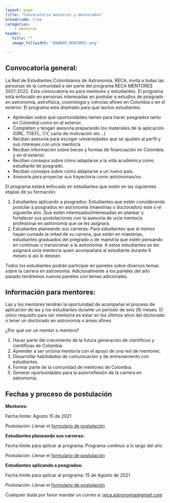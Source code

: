 ```yaml
---
layout: page
title: "Convocatoria mentores y mentorados"
breadcrumb: true
categories:
    - mentores
header:
   title: ""
   image_fullwidth: "BANNER_MENTORES.png"

---
```


## Convocatoria general:

La Red de Estudiantes Colombianos de Astronomía, RECA, invita a todas las personas de la comunidad a ser parte del programa RECA MENTORES 2021-2022. Esta convocatoria es para mentores y estudiantes. El programa está enfocado en personas interesadas en postular a estudios de posgrado en astronomía, astrofísica, cosmología y ciencias afines en Colombia o en el exterior. El programa está diseñado para que las/los estudiantes:

   * Aprendan sobre qué oportunidades tienen para hacer posgrados tanto en Colombia como en el exterior.
   * Completen y tengan asesoría preparando los materiales de la aplicación (GRE, TOEFL, CV, carta de motivación etc…)
   * Reciban asesoría para escoger universidades que se ajusten al perfil y sus intereses con un/a mentor/a
   * Reciban información sobre becas y formas de financiación en Colombia y en el exterior.
   * Reciban consejos sobre cómo adaptarse a la vida académica como estudiante de posgrado.
   * Reciban consejos sobre cómo adaptarse a un nuevo país.
   * Asesoría para proyectar sus trayectoria como astrónomas/os.

El programa estará enfocado en estudiantes que estén en las siguientes etapas de su formación:
   1. Estudiantes aplicando a posgrados: Estudiantes que estén considerando postular a posgrados en astronomía (maestrías o doctorados) este o el siguiente año. Que estén interesados/interesadas en planear y fortalecer sus postulaciones con la asesoría de un/a mentor/a profesional en astronomía que se les asignará. 
   2. Estudiantes planeando sus carreras: Para estudiantes que al menos hayan cursado la mitad de su carrera, que estén en maestrías, estudiantes graduados del pregrado o de maestría que estén pensando en continuar o transicionar a la astronomía. A estos estudiantes se les asignará un/a mentor/a quien acompañará al estudiante durante 6 meses si así lo desean.

Todos los estudiantes podrán participar en paneles sobre diversos temas sobre la carrera en astronomía. Adicionalmente a los paneles del año pasado tendremos nuevos paneles con temas adicionales.


## Información para mentores:

Las y los mentores tendrán la oportunidad de acompañar el proceso de aplicación de las y los estudiantes durante un periodo de seis (6) meses. 
El único requisito para ser mentor/a es estar en los últimos años del doctorado o tener un doctorado en astronomía o áreas afines.

¿Por qué ser un mentor o mentora?

   1. Hacer parte del crecimiento de la futura generación de científicos y científicas de Colombia.
   2. Aprender a ser un/una mentor/a con el apoyo de una red de mentores.
   3. Desarrollar habilidades de comunicación y de entrenamiento con estudiantes.
   4. Formar parte de la comunidad de mentores de Colombia.
   5. Generar oportunidades para la autorreflexión de la carrera en astronomía.

## Fechas y proceso de postulación

**Mentores:**

Fecha límite: Agosto 15 de 2021

Postulación: Llenar el [formulario de postulación](https://forms.gle/fyrLTw6mLj1ECVVR9)


**Estudiantes planeando sus carreras:**

Fecha límite para aplicar al programa: Programa continuo a lo largo del año

Postulación: Llenar el [formulario de postulación](https://forms.gle/z3XJZ2qnZfAwGcSi7)

**Estudiantes aplicando a posgrados:**

Fecha límite para aplicar al programa: 15 de Agosto de 2021

Postulación: Llenar el [formulario de postulación](https://forms.gle/R386aC1V7VaRqcTr8)

Cualquier duda por favor mandar un correo a: reca.astronomia@gmail.com 
